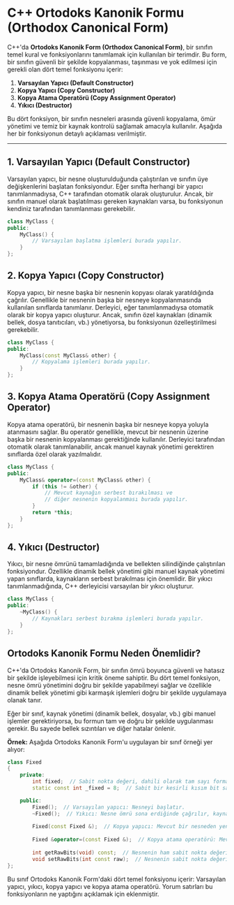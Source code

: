 # C++ Ortodoks Kanonik Formu (Orthodox Canonical Form)

C++'da **Ortodoks Kanonik Form (Orthodox Canonical Form)**, bir sınıfın temel kural ve fonksiyonlarını tanımlamak için kullanılan bir terimdir. Bu form, bir sınıfın güvenli bir şekilde kopyalanması, taşınması ve yok edilmesi için gerekli olan dört temel fonksiyonu içerir:

1. **Varsayılan Yapıcı (Default Constructor)**
2. **Kopya Yapıcı (Copy Constructor)**
3. **Kopya Atama Operatörü (Copy Assignment Operator)**
4. **Yıkıcı (Destructor)**

Bu dört fonksiyon, bir sınıfın nesneleri arasında güvenli kopyalama, ömür yönetimi ve temiz bir kaynak kontrolü sağlamak amacıyla kullanılır. Aşağıda her bir fonksiyonun detaylı açıklaması verilmiştir.

---

## 1. Varsayılan Yapıcı (Default Constructor)

Varsayılan yapıcı, bir nesne oluşturulduğunda çalıştırılan ve sınıfın üye değişkenlerini başlatan fonksiyondur. Eğer sınıfta herhangi bir yapıcı tanımlanmadıysa, C++ tarafından otomatik olarak oluşturulur. Ancak, bir sınıfın manuel olarak başlatılması gereken kaynakları varsa, bu fonksiyonun kendiniz tarafından tanımlanması gerekebilir.

```cpp
class MyClass {
public:
    MyClass() {
        // Varsayılan başlatma işlemleri burada yapılır.
    }
};
```

## 2. Kopya Yapıcı (Copy Constructor)

Kopya yapıcı, bir nesne başka bir nesnenin kopyası olarak yaratıldığında çağrılır. Genellikle bir nesnenin başka bir nesneye kopyalanmasında kullanılan sınıflarda tanımlanır. Derleyici, eğer tanımlanmadıysa otomatik olarak bir kopya yapıcı oluşturur. Ancak, sınıfın özel kaynakları (dinamik bellek, dosya tanıtıcıları, vb.) yönetiyorsa, bu fonksiyonun özelleştirilmesi gerekebilir.

```cpp
class MyClass {
public:
    MyClass(const MyClass& other) {
        // Kopyalama işlemleri burada yapılır.
    }
};
```

## 3. Kopya Atama Operatörü (Copy Assignment Operator)

Kopya atama operatörü, bir nesnenin başka bir nesneye kopya yoluyla atanmasını sağlar. Bu operatör genellikle, mevcut bir nesnenin üzerine başka bir nesnenin kopyalanması gerektiğinde kullanılır. Derleyici tarafından otomatik olarak tanımlanabilir, ancak manuel kaynak yönetimi gerektiren sınıflarda özel olarak yazılmalıdır.

```cpp
class MyClass {
public:
    MyClass& operator=(const MyClass& other) {
        if (this != &other) {
            // Mevcut kaynağın serbest bırakılması ve
            // diğer nesnenin kopyalanması burada yapılır.
        }
        return *this;
    }
};
```

## 4. Yıkıcı (Destructor)

Yıkıcı, bir nesne ömrünü tamamladığında ve bellekten silindiğinde çalıştırılan fonksiyondur. Özellikle dinamik bellek yönetimi gibi manuel kaynak yönetimi yapan sınıflarda, kaynakların serbest bırakılması için önemlidir. Bir yıkıcı tanımlanmadığında, C++ derleyicisi varsayılan bir yıkıcı oluşturur.

```cpp
class MyClass {
public:
    ~MyClass() {
        // Kaynakları serbest bırakma işlemleri burada yapılır.
    }
};
```

## Ortodoks Kanonik Formu Neden Önemlidir?

C++'da Ortodoks Kanonik Form, bir sınıfın ömrü boyunca güvenli ve hatasız bir şekilde işleyebilmesi için kritik öneme sahiptir. Bu dört temel fonksiyon, nesne ömrü yönetimini doğru bir şekilde yapabilmeyi sağlar ve özellikle dinamik bellek yönetimi gibi karmaşık işlemleri doğru bir şekilde uygulamaya olanak tanır.

Eğer bir sınıf, kaynak yönetimi (dinamik bellek, dosyalar, vb.) gibi manuel işlemler gerektiriyorsa, bu formun tam ve doğru bir şekilde uygulanması gerekir. Bu sayede bellek sızıntıları ve diğer hatalar önlenir.

**Örnek:**
Aşağıda Ortodoks Kanonik Form'u uygulayan bir sınıf örneği yer alıyor:

```cpp
class Fixed
{
    private:
        int fixed;  // Sabit nokta değeri, dahili olarak tam sayı formatında saklanır.
        static const int _fixed = 8;  // Sabit bir kesirli kısım bit sayısı, yani sabit nokta aritmetiği için kullanılan hassasiyet.

    public:
        Fixed();  // Varsayılan yapıcı: Nesneyi başlatır.
        ~Fixed();  // Yıkıcı: Nesne ömrü sona erdiğinde çağrılır, kaynakları serbest bırakır.
        
        Fixed(const Fixed &);  // Kopya yapıcı: Mevcut bir nesneden yeni bir nesne oluşturur.
        
        Fixed &operator=(const Fixed &);  // Kopya atama operatörü: Mevcut bir nesneyi başka bir nesneyle değiştirir.
        
        int getRawBits(void) const;  // Nesnenin ham sabit nokta değerini döndürür.
        void setRawBits(int const raw);  // Nesnenin sabit nokta değerini ayarlar.
};

```

Bu sınıf Ortodoks Kanonik Form'daki dört temel fonksiyonu içerir: Varsayılan yapıcı, yıkıcı, kopya yapıcı ve kopya atama operatörü. Yorum satırları bu fonksiyonların ne yaptığını açıklamak için eklenmiştir.
